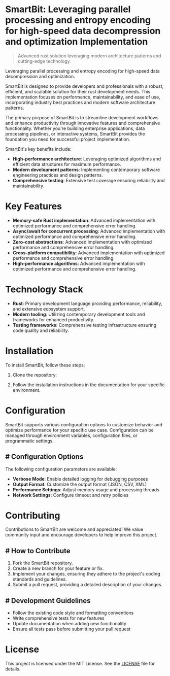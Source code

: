 <!-- fallback_SmartBit_20250802201956_73133 -->

# SmartBit: Leveraging parallel processing and entropy encoding for high-speed data decompression and optimization Implementation
> Advanced rust solution leveraging modern architecture patterns and cutting-edge technology.

Leveraging parallel processing and entropy encoding for high-speed data decompression and optimization.

SmartBit is designed to provide developers and professionals with a robust, efficient, and scalable solution for their rust development needs. This implementation focuses on performance, maintainability, and ease of use, incorporating industry best practices and modern software architecture patterns.

The primary purpose of SmartBit is to streamline development workflows and enhance productivity through innovative features and comprehensive functionality. Whether you're building enterprise applications, data processing pipelines, or interactive systems, SmartBit provides the foundation you need for successful project implementation.

SmartBit's key benefits include:

* **High-performance architecture**: Leveraging optimized algorithms and efficient data structures for maximum performance.
* **Modern development patterns**: Implementing contemporary software engineering practices and design patterns.
* **Comprehensive testing**: Extensive test coverage ensuring reliability and maintainability.

# Key Features

* **Memory-safe Rust implementation**: Advanced implementation with optimized performance and comprehensive error handling.
* **Async/await for concurrent processing**: Advanced implementation with optimized performance and comprehensive error handling.
* **Zero-cost abstractions**: Advanced implementation with optimized performance and comprehensive error handling.
* **Cross-platform compatibility**: Advanced implementation with optimized performance and comprehensive error handling.
* **High-performance algorithms**: Advanced implementation with optimized performance and comprehensive error handling.

# Technology Stack

* **Rust**: Primary development language providing performance, reliability, and extensive ecosystem support.
* **Modern tooling**: Utilizing contemporary development tools and frameworks for enhanced productivity.
* **Testing frameworks**: Comprehensive testing infrastructure ensuring code quality and reliability.

# Installation

To install SmartBit, follow these steps:

1. Clone the repository:


2. Follow the installation instructions in the documentation for your specific environment.

# Configuration

SmartBit supports various configuration options to customize behavior and optimize performance for your specific use case. Configuration can be managed through environment variables, configuration files, or programmatic settings.

## # Configuration Options

The following configuration parameters are available:

* **Verbose Mode**: Enable detailed logging for debugging purposes
* **Output Format**: Customize the output format (JSON, CSV, XML)
* **Performance Settings**: Adjust memory usage and processing threads
* **Network Settings**: Configure timeout and retry policies

# Contributing

Contributions to SmartBit are welcome and appreciated! We value community input and encourage developers to help improve this project.

## # How to Contribute

1. Fork the SmartBit repository.
2. Create a new branch for your feature or fix.
3. Implement your changes, ensuring they adhere to the project's coding standards and guidelines.
4. Submit a pull request, providing a detailed description of your changes.

## # Development Guidelines

* Follow the existing code style and formatting conventions
* Write comprehensive tests for new features
* Update documentation when adding new functionality
* Ensure all tests pass before submitting your pull request

# License

This project is licensed under the MIT License. See the [LICENSE](https://github.com/cerenyilmazjinx/SmartBit/blob/main/LICENSE) file for details.
